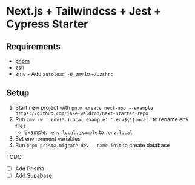 # Next.js + Tailwindcss + Jest + Cypress Starter

## Requirements

- [pnpm](https://pnpm.io/)
- [zsh](https://www.zsh.org/)
- zmv - Add `autoload -U zmv` to `~/.zshrc`

## Setup

1. Start new project with `pnpm create next-app --example https://github.com/jake-waldron/next-starter-repo`
2. Run `zmv -w '.env(*.)local.example' '.env${1}local'` to rename env files
   - Example: `.env.local.example` to `.env.local`
3. Set environment variables
4. Run `pnpx prisma migrate dev --name init` to create database

TODO:

- [ ] Add Prisma
- [ ] Add Supabase
